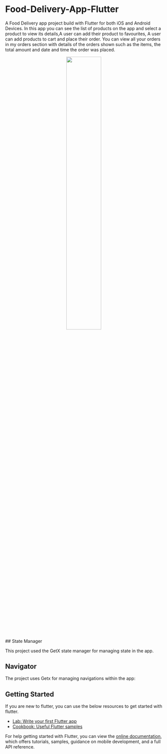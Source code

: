 # Food-Delivery-App-Flutter

A Food Delivery app project build with Flutter for both iOS and Android Devices. In this app you can see the list of products on the app and select a product to view its details,A user can add their product to favourites, A user can add products to cart and place their order. You can view all your orders in my orders  section with details of the orders shown such as the items, the total amount and date and time the order was placed.

<p align="center">
 <img src="https://user-images.githubusercontent.com/93969890/232158497-6792664b-6d2b-4028-b573-41f3a071dd90.png" width="47.3%">
</p>
## State Manager

This project used the GetX state manager for managing state in the app.
## Navigator
The project uses Getx for managing navigations within the app:


## Getting Started
If you are new to flutter, you can use the below resources to get started with flutter.

- [Lab: Write your first Flutter app](https://flutter.dev/docs/get-started/codelab)
- [Cookbook: Useful Flutter samples](https://flutter.dev/docs/cookbook)

For help getting started with Flutter, you can view the
[online documentation](https://flutter.dev/docs), which offers tutorials,
samples, guidance on mobile development, and a full API reference.
